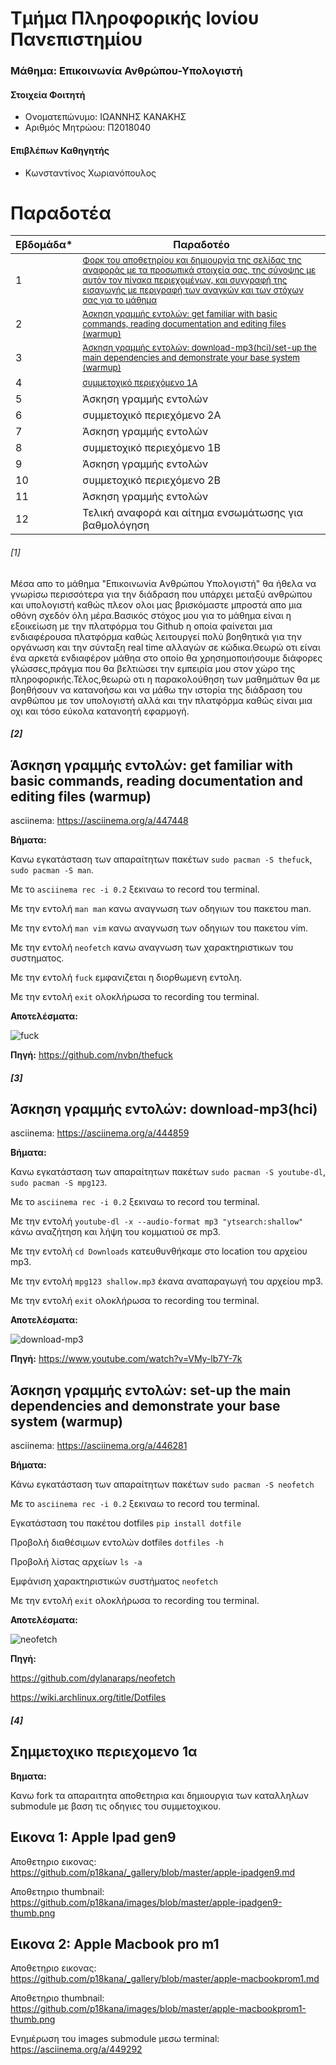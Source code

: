 # Τμήμα Πληροφορικής Ιονίου Πανεπιστημίου

### Μάθημα: Επικοινωνία Ανθρώπου-Υπολογιστή

#### Στοιχεία Φοιτητή
* Ονοματεπώνυμο: ΙΩΑΝΝΗΣ ΚΑΝΑΚΗΣ
* Αριθμός Μητρώου: Π2018040 

#### Επιβλέπων Καθηγητής
* Κωνσταντίνος Χωριανόπουλος

# Παραδοτέα

| Εβδομάδα* | Παραδοτέο |
| --- | --- |
| 1 | <sup><a href="#1"> Φορκ του αποθετηρίου και δημιουργία της σελίδας της αναφοράς με τα προσωπικά στοιχεία σας, της σύνοψης με αυτόν τον πίνακα περιεχομένων, και συγγραφή της εισαγωγής με περιγραφή των αναγκών και των στόχων σας για το μάθημα </a></sup> |
| 2 | <sup><a href="#2"> Άσκηση γραμμής εντολών: get familiar with basic commands, reading documentation and editing files (warmup) </a></sup> |
| 3 | <sup><a href="#3"> Άσκηση γραμμής εντολών: download-mp3(hci)/set-up the main dependencies and demonstrate your base system (warmup) </a></sup> |
| 4 | <sup><a href="#4"> συμμετοχικό περιεχόμενο 1A </a></sup> |
| 5 | Άσκηση γραμμής εντολών |
| 6 | συμμετοχικό περιεχόμενο 2A |
| 7 | Άσκηση γραμμής εντολών |
| 8 | συμμετοχικό περιεχόμενο 1B |
| 9 | Άσκηση γραμμής εντολών |
| 10 | συμμετοχικό περιεχόμενο 2B |
| 11 | Άσκηση γραμμής εντολών |
| 12 | Τελική αναφορά και αίτημα ενσωμάτωσης για βαθμολόγηση |


###### [1]

Μέσα απο το μάθημα "Eπικοινωνία Aνθρώπου Yπολογιστή" θα ήθελα να γνωρίσω περισσότερα για την διάδραση που υπάρχει μεταξύ ανθρώπου και υπολογιστή καθώς πλεον ολοι μας βρισκόμαστε μπροστά απο μια οθόνη σχεδόν όλη μέρα.Βασικός στόχος μου για το μάθημα είναι η εξοικείωση με την πλατφόρμα του Github η οποία φαίνεται μια ενδιαφέρουσα πλατφόρμα καθώς λειτουργεί πολύ βοηθητικά για την οργάνωση και την σύνταξη real time αλλαγών σε κώδικα.Θεωρώ οτι είναι ένα αρκετά ενδιαφέρον μάθηα στο οποίο θα χρησημοποιήσουμε διάφορες γλώσσες,πράγμα που θα βελτιώσει την εμπειρία μου στον χώρο της πληροφορικής.Τέλος,θεωρώ οτι η παρακολούθηση των μαθημάτων θα με βοηθήσουν να κατανοήσω και να μάθω την ιστορία της διάδραση του ανρθώπου με τον υπολογιστή αλλά και την πλατφόρμα καθώς είναι μια οχι και τόσο εύκολα κατανοητή εφαρμογή.

##### [2]

## Άσκηση γραμμής εντολών: get familiar with basic commands, reading documentation and editing files (warmup)

asciinema: https://asciinema.org/a/447448

**Βήματα:**

Κανω εγκατάσταση των απαραίτητων πακέτων  ``sudo pacman -S thefuck``, ``sudo pacman -S man``.

Με το ``asciinema rec -i 0.2`` ξεκιναω το record του terminal.

Με την εντολή ``man man`` κανω αναγνωση των οδηγιων του πακετου man.

Με την εντολή ``man vim`` κανω αναγνωση των οδηγιων του πακετου vim.

Με την εντολή ``neofetch`` κανω αναγνωση των χαρακτηριστικων του συστηματος.

Με την εντολή ``fuck`` εμφανιζεται η διορθωμενη εντολη.

Με την εντολή ``exit`` ολοκλήρωσα το recording του terminal.

**Αποτελέσματα:**

![fuck](https://github.com/p18kana/HCI-files/blob/main/2018040_thefuck.gif)

**Πηγή:** https://github.com/nvbn/thefuck


##### [3]

## Άσκηση γραμμής εντολών: download-mp3(hci)

asciinema: https://asciinema.org/a/444859 

**Βήματα:**

Κανω εγκατάσταση των απαραίτητων πακέτων  ``sudo pacman -S youtube-dl``, ``sudo pacman -S mpg123``.

Με το ``asciinema rec -i 0.2`` ξεκιναω το record του terminal.

Με την εντολή ``youtube-dl -x --audio-format mp3 "ytsearch:shallow"`` κάνω αναζήτηση και λήψη του κομματιού σε mp3.

Με την εντολή ``cd Downloads`` κατευθυνθήκαμε στο location του αρχείου mp3.

Με την εντολή ``mpg123 shallow.mp3`` έκανα αναπαραγωγή του αρχείου mp3.

Με την εντολή ``exit`` ολοκλήρωσα το recording του terminal.

**Αποτελέσματα:**

![download-mp3](https://github.com/p18kana/HCI-files/blob/main/2018040_download-mp3.gif)

**Πηγή:** https://www.youtube.com/watch?v=VMy-lb7Y-7k


## Άσκηση γραμμής εντολών: set-up the main dependencies and demonstrate your base system (warmup)

asciinema: https://asciinema.org/a/446281

**Βήματα:**

Κάνω εγκατάσταση των απαραίτητων πακέτων ``sudo pacman -S neofetch``

Με το ``asciinema rec -i 0.2`` ξεκιναω το record του terminal.

Εγκατάσταση του πακέτου dotfiles ``pip install dotfile``

Προβολή διαθέσιμων εντολών dotfiles ``dotfiles -h``

Προβολή λίστας αρχείων ``ls -a``

Εμφάνιση χαρακτηριστικών συστήματος ``neofetch``

Με την εντολή ``exit`` ολοκλήρωσα το recording του terminal.

**Αποτελέσματα:**

![neofetch](https://github.com/p18kana/HCI-files/blob/main/neofetch_2018040.png)

**Πηγή:** 

https://github.com/dylanaraps/neofetch

https://wiki.archlinux.org/title/Dotfiles

##### [4]

## Σημμετοχικο περιεχομενο 1α

**Βηματα:**

Κανω fork τα απαραιτητα αποθετηρια και δημιουργια των καταλληλων submodule με βαση τις οδηγιες του συμμετοχικου.

## Εικονα 1: Apple Ipad gen9 

Αποθετηριο εικονας: https://github.com/p18kana/_gallery/blob/master/apple-ipadgen9.md

Αποθετηριο thumbnail: https://github.com/p18kana/images/blob/master/apple-ipadgen9-thumb.png

## Εικονα 2: Apple Macbook pro m1 

Αποθετηριο εικονας: https://github.com/p18kana/_gallery/blob/master/apple-macbookprom1.md

Αποθετηριο thumbnail: https://github.com/p18kana/images/blob/master/apple-macbookprom1-thumb.png

Ενημέρωση του images submodule μεσω terminal: https://asciinema.org/a/449292


